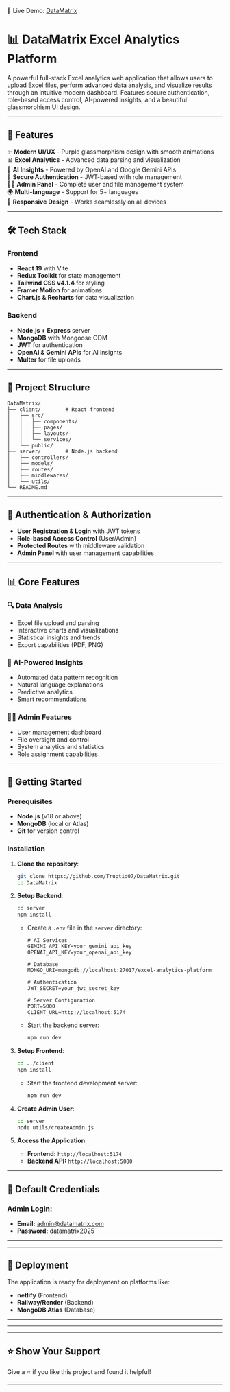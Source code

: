 🚀 Live Demo: [DataMatrix](https://datamatrix-ui.onrender.com/)


# 📊 DataMatrix Excel Analytics Platform

A powerful full-stack Excel analytics web application that allows users to upload Excel files, perform advanced data analysis, and visualize results through an intuitive modern dashboard. Features secure authentication, role-based access control, AI-powered insights, and a beautiful glassmorphism UI design.

---

## 🚀 Features

✨ **Modern UI/UX** - Purple glassmorphism design with smooth animations  
📊 **Excel Analytics** - Advanced data parsing and visualization  
🤖 **AI Insights** - Powered by OpenAI and Google Gemini APIs  
🔐 **Secure Authentication** - JWT-based with role management  
👨‍💼 **Admin Panel** - Complete user and file management system  
🌍 **Multi-language** - Support for 5+ languages  
📱 **Responsive Design** - Works seamlessly on all devices  

---

## 🛠️ Tech Stack

### Frontend
- **React 19** with Vite
- **Redux Toolkit** for state management
- **Tailwind CSS v4.1.4** for styling
- **Framer Motion** for animations
- **Chart.js & Recharts** for data visualization

### Backend
- **Node.js + Express** server
- **MongoDB** with Mongoose ODM
- **JWT** for authentication
- **OpenAI & Gemini APIs** for AI insights
- **Multer** for file uploads

---

## 📁 Project Structure

```
DataMatrix/
├── client/        # React frontend
│   ├── src/
│   │   ├── components/
│   │   ├── pages/
│   │   ├── layouts/
│   │   └── services/
│   └── public/
├── server/        # Node.js backend
│   ├── controllers/
│   ├── models/
│   ├── routes/
│   ├── middlewares/
│   └── utils/
└── README.md
```

---

## 🔐 Authentication & Authorization

- **User Registration & Login** with JWT tokens
- **Role-based Access Control** (User/Admin)
- **Protected Routes** with middleware validation
- **Admin Panel** with user management capabilities

---

## 📊 Core Features

### 🔍 **Data Analysis**
- Excel file upload and parsing
- Interactive charts and visualizations
- Statistical insights and trends
- Export capabilities (PDF, PNG)

### 🤖 **AI-Powered Insights**
- Automated data pattern recognition
- Natural language explanations
- Predictive analytics
- Smart recommendations

### 👨‍💼 **Admin Features**
- User management dashboard
- File oversight and control
- System analytics and statistics
- Role assignment capabilities

---

## 🚀 Getting Started

### Prerequisites

- **Node.js** (v18 or above)
- **MongoDB** (local or Atlas)
- **Git** for version control

### Installation

1. **Clone the repository**:

   ```bash
   git clone https://github.com/Truptid07/DataMatrix.git
   cd DataMatrix
   ```

2. **Setup Backend**:

   ```bash
   cd server
   npm install
   ```

   - Create a `.env` file in the `server` directory:

     ```env
     # AI Services
     GEMINI_API_KEY=your_gemini_api_key
     OPENAI_API_KEY=your_openai_api_key

     # Database
     MONGO_URI=mongodb://localhost:27017/excel-analytics-platform

     # Authentication
     JWT_SECRET=your_jwt_secret_key

     # Server Configuration
     PORT=5000
     CLIENT_URL=http://localhost:5174
     ```

   - Start the backend server:

     ```bash
     npm run dev
     ```

3. **Setup Frontend**:

   ```bash
   cd ../client
   npm install
   ```

   - Start the frontend development server:

     ```bash
     npm run dev
     ```

4. **Create Admin User**:

   ```bash
   cd server
   node utils/createAdmin.js
   ```

5. **Access the Application**:

   - **Frontend:** `http://localhost:5174`
   - **Backend API:** `http://localhost:5000`

---

## 🔑 Default Credentials

### Admin Login:
- **Email:** admin@datamatrix.com
- **Password:** datamatrix2025

---


---

## 🚀 Deployment

The application is ready for deployment on platforms like:
- **netlify** (Frontend)
- **Railway/Render** (Backend)
- **MongoDB Atlas** (Database)

---


---

---

## ⭐ Show Your Support

Give a ⭐ if you like this project and found it helpful!

---

